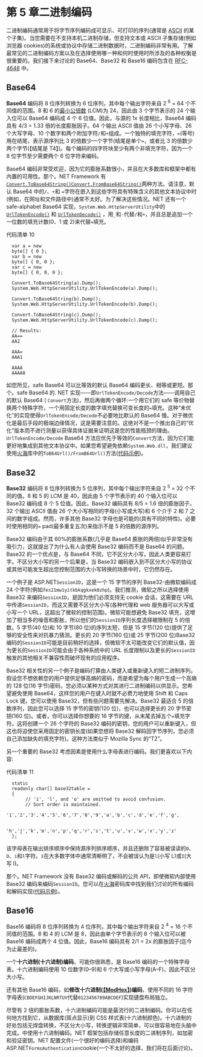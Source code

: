 # 第 5 章二进制编码

二进制编码通常用于将字节序列编码成可显示、可打印的序列(通常是 [ASCII](http://en.wikipedia.org/wiki/ASCII) 的某个子集)。当您需要在不支持本机二进制存储，但支持文本或 ASCII 子集存储(例如浏览器 cookies)的系统或协议中存储二进制数据时，二进制编码非常有用。了解最常见的二进制编码方案以及在选择使用哪一种和何时使用时所涉及的各种权衡是很重要的。我们接下来讨论的 Base64、Base32 和 Base16 编码包含在 [RFC-4648](http://tools.ietf.org/html/rfc4648) 中。

## Base64

**Base64** 编码将 8 位序列转换为 6 位序列，其中每个输出字符来自 2 <sup>6</sup> = 64 个不同值的范围。8 和 6 的[最小公倍数](http://en.wikipedia.org/wiki/Least_common_multiple) (LCM)为 24，因此由 3 个字节表示的 24 个输入位可以 Base64 编码成 4 个 6 位值。因此，与源的 1x 长度相比，Base64 编码具有 4/3 = 1.33 倍的长度膨胀因子。64 个输出 ASCII 值由 26 个小写字母、26 个大写字母、10 个数字和两个附加字符`/`和`+`组成。一个独特的填充字符，`=`(等号)用在结尾，表示源序列比 3 的倍数少一个字节(结尾是单个`=`，或者比 3 的倍数少两个字节(【结尾是 T4】)。每个编码的四字符块至少有两个非填充字符，因为一个 8 位字节至少需要两个 6 位字符来编码。

Base64 编码非常受欢迎，因为它的膨胀系数很小，并且在大多数库和框架中都有内置的可用性。那个。NET Framework 有[`Convert.ToBase64String()`](http://msdn.microsoft.com/en-us/library/system.convert.tobase64string.aspx)[`Convert.FromBase64String()`](http://msdn.microsoft.com/en-us/library/system.convert.frombase64string.aspx)两种方法。请注意，默认 Base64 中的`/`、`+`和 `=`字符在嵌入到这些字符具有特殊含义的其他文本协议中时(例如，在网址和文件路径中)通常不太好。为了解决这些情况。NET 还有一个 safe-alphabet Base64 实现，`System.Web.HttpServerUtility`中的 [`UrlTokenEncode()`](http://msdn.microsoft.com/en-us/library/system.web.httpserverutility.urltokenencode.aspx) 和 [`UrlTokenDecode()`](http://msdn.microsoft.com/en-us/library/system.web.httpserverutility.urltokendecode.aspx) ，用`_`和`-`代替`/`和`+`，并且总是追加一个一位数的填充计数(0、1 或 2)来代替`=`填充。

代码清单 10

```
  var a = new
  byte[] { 0 };
  var b = new
  byte[] { 0, 0 };
  var c = new
  byte[] { 0, 0, 0 };

  Convert.ToBase64String(a).Dump();
  System.Web.HttpServerUtility.UrlTokenEncode(a).Dump();

  Convert.ToBase64String(b).Dump();
  System.Web.HttpServerUtility.UrlTokenEncode(b).Dump();

  Convert.ToBase64String(c).Dump();
  System.Web.HttpServerUtility.UrlTokenEncode(c).Dump();

  // Results:
  AA==
  AA2

  AAA=
  AAA1

  AAAA
  AAAA0

```

如您所见，safe Base64 可以比等效的默认 Base64 编码更长、相等或更短。那个。safe Base64 的. NET 实现——即`UrlTokenEncode/Decode`方法——调用自己的默认 Base64 ( `Convert`方法)，然后再做两个循环:一个用它们的 safe 等价物替换两个特殊字符，一个用固定长度的数字填充替换可变长度的`=`填充。这种“未优化”的实现使得`UrlTokenEncode/Decode`不必要地比默认的 Base64 慢。对于微优化是最后手段的极端边缘情况，这是需要注意的。这绝对不是一个推出自己的“优化”版本而不进行测量以获得具体证据来证明这是您的性能瓶颈的理由。`UrlTokenEncode/Decode` Base64 方法应优先于等效的`Convert`方法，因为它们能更好地集成到其他文本协议中。如果您希望避免依赖`System.Web.dll`，我们建议使用[火海](https://github.com/sdrapkin/SecurityDriven.Inferno/blob/master/Extensions/B64Extensions.cs)库中的`ToB64Url()/FromB64Url()`方法([代码示例](http://securitydriven.net/inferno/#Base16,%20Base32,%20B64))。

## Base32

**Base32** 编码将 8 位序列转换为 5 位序列，其中每个输出字符来自 2 <sup>5</sup> = 32 个不同的值。8 和 5 的 LCM 是 40，因此由 5 个字节表示的 40 个输入位可以 Base32 编码成 8 个 5 位值。因此，Base32 编码具有 8/5 = 1.6 倍的膨胀因子。32 个输出 ASCII 值由 26 个大小写相同的字母(小写或大写)和 6 个介于 2 和 7 之间的数字组成。然而，许多其他 Base32 字母也是可能的(具有不同的特性)。必要时使用相同的`=` pad(最多重复五次)来指示不是 5 的倍数的源序列。

Base32 编码由于其 60%的膨胀系数(几乎是 Base64 膨胀的两倍)似乎非常没有吸引力，这就提出了为什么有人会使用 Base32 编码而不是 Base64 的问题。Base32 的一个优点是，与 Base64 不同，它不区分大小写，因此人类更容易打字。不区分大小写的另一个后果是，当 Base32 编码嵌入到不区分大小写的协议或其他可能发生超出您控制范围的大小写转换的场景中时，它仍然存在。

一个例子是 ASP.NET`SessionID`，这是一个 15 字节的序列 Base32-由微软编码成 24 个字符(例如`fes21mw1yitkbkqgkxek0zhp`)。我们推测，微软之所以选择使用 Base32 来编码`SessionID`，是因为他们必须支持无 cookie 会话，这需要在 URL 中传递`SessionID`，而这又需要不区分大小写(各种代理和 web 服务器可以大写或小写一个 URL，这超出了微软的控制范围)。微软可能想避免 Base32 填充，这增加了相当多的噪音和膨胀，所以他们的`SessionID`序列长度选择被限制在 5 的倍数。5 字节(40 位)和 10 字节(80 位)的序列太短，但是 15 字节(120 位)提供了足够的安全性来对抗暴力猜测。更长的 20 字节(160 位)或 25 字节(200 位)Base32 编码的`SessionID`可能是目前稍好的选择，但微软不太可能改变它们的默认值，因为更长的`SessionID`可能会由于各种系统中的 URL 长度限制以及更长的`SessionID`触发的其他相关不兼容性而破坏现有的应用程序。

Base32 相关性的另一个例子是编码打算由人类键入或重新键入的短二进制序列。假设您不想依赖您的用户提供足够高熵的密码，而是希望为每个用户生成一个高熵的 128 位(16 字节)密码，您必须以某种方式对其进行二进制编码以供显示。您希望避免使用 Base64，这样您的用户在键入时就不必费力地使用 Shift 和 Caps Lock 键。您可以使用 Base32，但有些问题需要先解决。Base32 最适合 5 的倍数序列，因此您可以选择 15 字节的密钥(120 位)，也可以选择更长的 20 字节密钥(160 位)。或者，你可以选择你想要的 16 字节的键，从末尾去掉五个`=`填充字符。这将创建一个 26 个字符的 Base32 编码的密钥，您的用户可以重新键入，但这也将迫使您采用固定的密钥长度(如果您想将 Base32 解码回字节序列，您必须自己添加缺失的填充字符)。这种方法类似于 Mozilla Sync 的“T2”。

另一个重要的 Base32 考虑因素是使用什么字母表进行编码。我们更喜欢以下内容:

代码清单 11

```
  static
  readonly char[] base32table =
  {
       // 'i', 'l', and 'o' are omitted to avoid confusion.
       // Sort order is maintained.
       '1','2','3','4','5','6','7','8','9','a','b','c','d','e','f','g',

        'h','j','k','m','n','p','q','r','s','t','u','v','w','x','y','z'
  };

```

该字母表在输出排序顺序中保持源序列排序顺序，并且还删除了容易被误读的`0`、`O`、`i`和`l`字符。`1`在大多数字体中通常清晰明了，不会被误认为是`l`(小写 L)或`I`(大写 I)。

那个。NET Framework 没有 Base32 编码或解码的公共 API，即使微软内部使用 Base32 编码来编码`SessionID`。您可以在[火海](http://securitydriven.net/inferno/)密码库中找到我们讨论的所有编码和解码实现([代码示例](http://securitydriven.net/inferno/#Base16,%20Base32,%20B64))。

## Base16

Base16 编码将 8 位序列转换为 4 位序列，其中每个输出字符来自 2 <sup>4</sup> = 16 个不同值的范围。8 和 4 的 LCM 是 8，因此由单个字节表示的 8 个输入位可以被 Base16 编码成两个 4 位值。因此，Base16 编码具有 2/1 = 2x 的膨胀因子(迄今为止最差的)。

一个**十六进制(十六进制)编码**，可能你很熟悉，是 Base16 编码的一个特殊字母表。十六进制编码使用 10 位数字(0–9)和 6 个大写或小写字母(A–F)，因此不区分大小写。

还有其他 Base16 编码，如**修改十六进制(**[**【ModHex】**](https://raw.githubusercontent.com/Yubico/yubico-c/26ee0ce6887eb067d36364f935feff4fb86009d5/modhex.1.txt)**)编码**，使用不同的 16 字符字母表(`CBDEFGHIJKLNRTUV`代替`0123456789ABCDEF`)实现键盘布局独立。

尽管有 2 倍的膨胀系数，十六进制编码可能是最流行的二进制编码。你可以在任何地方找到它，从数据库(斑点显示)到 CSS 样式表(十六进制颜色)。十六进制的好处包括无焊盘转换，不区分大小写，转换逻辑非常简单，可以很容易地在头脑中完成。中使用十六进制编码。NET 框架包括存储任意长度的二进制序列，如加密和验证密钥。NET 配置文件(一个很好的编码选择)和编码 ASP.NET`FormsAuthentication`cookie(一个不太好的选择，我们将在后面讨论)。